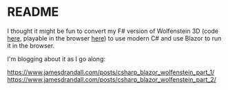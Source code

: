 # README

I thought it might be fun to convert my F# version of Wolfenstein 3D (code [here](https://github.com/JamesRandall/fsharp-wolfenstein), playable in the browser [here](https://www.jamesdrandall.com/wolf3d/)) to use modern C# and use Blazor to run it in the browser.

I'm blogging about it as I go along:

https://www.jamesdrandall.com/posts/csharp_blazor_wolfenstein_part_1/
https://www.jamesdrandall.com/posts/csharp_blazor_wolfenstein_part_2/
